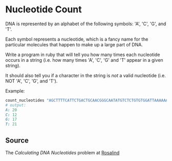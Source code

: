 # Nucleotide Count

DNA is represented by an alphabet of the following symbols: 'A', 'C', 'G', and 'T'.

Each symbol represents a nucleotide, which is a fancy name for the particular molecules that happen to make up a large part of DNA.

Write a program in ruby that will tell you how many times each nucleotide occurs in a string (i.e. how many times 'A', 'C', 'G' and 'T' appear in a given string).

It should also tell you if a character in the string is _not_ a valid nucleotide (i.e. NOT 'A', 'C', 'G', and 'T').

Example:

```ruby
count_nucleotides "AGCTTTTCATTCTGACTGCAACGGGCAATATGTCTCTGTGTGGATTAAAAAAAGAGTGTCTGATAGCAGC"
# output:
A: 20
C: 12
G: 17
T: 21
```

## Source
The _Calculating DNA Nucleotides_ problem at [Rosalind](http://rosalind.info/problems/dna/)
